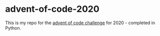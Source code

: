 # advent-of-code-2020

This is my repo for the [advent of code challenge](https://adventofcode.com/) for 2020 - completed in Python.
